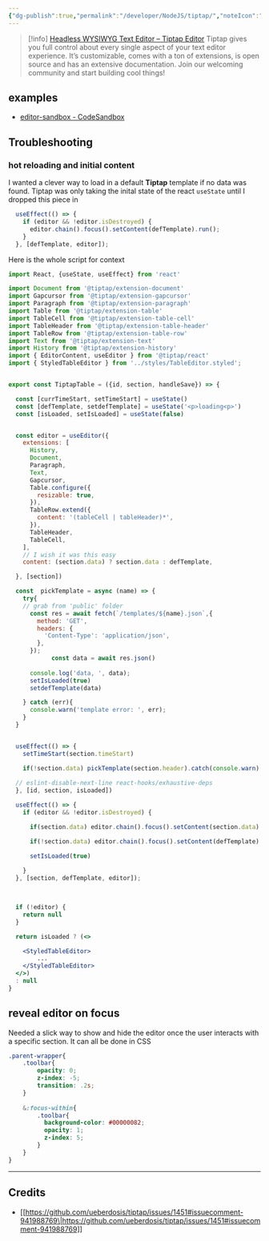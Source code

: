 ```yaml
---
{"dg-publish":true,"permalink":"/developer/NodeJS/tiptap/","noteIcon":""}
---
```


> [!info] [Headless WYSIWYG Text Editor – Tiptap Editor](https://tiptap.dev/) 
> Tiptap gives you full control about every single aspect of your text editor experience. It’s customizable, comes with a ton of extensions, is open source and has an extensive documentation. Join our welcoming community and start building cool things!

## examples
- [editor-sandbox - CodeSandbox](https://codesandbox.io/s/fok5cu?file=/src/components/Tiptap.vue)


## Troubleshooting

### hot reloading and initial content
I wanted a clever way to load in a default **Tiptap** template if no data was found. Tiptap was only taking the inital state of the react `useState` until I dropped this piece in
```jsx
  useEffect(() => {
    if (editor && !editor.isDestroyed) {
      editor.chain().focus().setContent(defTemplate).run();
    }
  }, [defTemplate, editor]);
```

Here is the whole script for context
```jsx
import React, {useState, useEffect} from 'react'

import Document from '@tiptap/extension-document'
import Gapcursor from '@tiptap/extension-gapcursor'
import Paragraph from '@tiptap/extension-paragraph'
import Table from '@tiptap/extension-table'
import TableCell from '@tiptap/extension-table-cell'
import TableHeader from '@tiptap/extension-table-header'
import TableRow from '@tiptap/extension-table-row'
import Text from '@tiptap/extension-text'
import History from '@tiptap/extension-history'
import { EditorContent, useEditor } from '@tiptap/react'
import { StyledTableEditor } from '../styles/TableEditor.styled';


export const TiptapTable = ({id, section, handleSave}) => {

  const [currTimeStart, setTimeStart] = useState()
  const [defTemplate, setdefTemplate] = useState('<p>loading<p>')
  const [isLoaded, setIsLoaded] = useState(false)


  const editor = useEditor({
    extensions: [
      History,
      Document,
      Paragraph,
      Text,
      Gapcursor,
      Table.configure({
        resizable: true,
      }),
      TableRow.extend({
        content: '(tableCell | tableHeader)*',
      }),
      TableHeader,
      TableCell,
    ],
    // I wish it was this easy
    content: (section.data) ? section.data : defTemplate,

  }, [section])

  const  pickTemplate = async (name) => {
    try{
	// grab from 'public' folder
      const res = await fetch(`/templates/${name}.json`,{
        method: 'GET',
        headers: {
          'Content-Type': 'application/json',
        },
      });
			const data = await res.json()
      
      console.log('data, ', data);
      setIsLoaded(true)
      setdefTemplate(data)

    } catch (err){
      console.warn('template error: ', err);
    }
  }


  useEffect(() => {
    setTimeStart(section.timeStart)

    if(!section.data) pickTemplate(section.header).catch(console.warn)
 
  // eslint-disable-next-line react-hooks/exhaustive-deps
  }, [id, section, isLoaded])

  useEffect(() => {
    if (editor && !editor.isDestroyed) {

      if(section.data) editor.chain().focus().setContent(section.data).run()

      if(!section.data) editor.chain().focus().setContent(defTemplate).run()

      setIsLoaded(true)
      
    }
  }, [section, defTemplate, editor]);


  
  if (!editor) {
    return null
  }

  return isLoaded ? (<>

    <StyledTableEditor>
        ...
    </StyledTableEditor>
  </>) 
  : null
}

```

## reveal editor on focus
Needed a slick way to show and hide the editor once the user interacts with a specific section. It can all be done in CSS
```scss
.parent-wrapper{
	.toolbar{
	    opacity: 0;
	    z-index: -5;
	    transition: .2s;
	}
	
	&:focus-within{
	    .toolbar{
	      background-color: #00000082;
	      opacity: 1;
	      z-index: 5;
	    }
	}
}
```

---
## Credits 
- [[https://github.com/ueberdosis/tiptap/issues/1451#issuecomment-941988769\|https://github.com/ueberdosis/tiptap/issues/1451#issuecomment-941988769]]